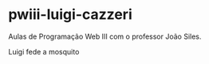 # pwiii-luigi-cazzeri
Aulas de Programação Web III com o professor João Siles.

<p>Luigi fede a mosquito<p>
